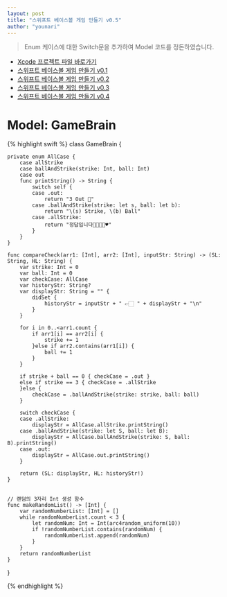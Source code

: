 ```yaml
---
layout: post
title: "스위프트 베이스볼 게임 만들기 v0.5"
author: "younari"
---
```


> Enum 케이스에 대한 Switch문을 추가하여 Model 코드를 정돈하였습니다.

- [Xcode 프로젝트 파일 바로가기](https://github.com/younari/tastySwift/tree/master/0925_BallGameV0.2)
- [스위프트 베이스볼 게임 만들기 v0.1](https://younari.github.io/2017-09-21/BaseballGame)
- [스위프트 베이스볼 게임 만들기 v0.2](https://younari.github.io/2017-09-22/BaseballGameV0.2)
- [스위프트 베이스볼 게임 만들기 v0.3](https://younari.github.io/2017-09-21/BaseballGameV0.3)
- [스위프트 베이스볼 게임 만들기 v0.4](https://younari.github.io/2017-09-22/BaseballGameV0.4)


# Model: GameBrain

{% highlight swift %}
class GameBrain {

    private enum AllCase {
        case allStrike
        case ballAndStrike(strike: Int, ball: Int)
        case out
        func printString() -> String {
            switch self {
            case .out:
                return "3 Out 💩"
            case .ballAndStrike(strike: let s, ball: let b):
                return "\(s) Strike, \(b) Ball"
            case .allStrike:
                return "정답입니다👌🏻👏🏻♥️"
            }
        }
    }
    
    func compareCheck(arr1: [Int], arr2: [Int], inputStr: String) -> (SL: String, HL: String) {
        var strike: Int = 0
        var ball: Int = 0
        var checkCase: AllCase
        var historyStr: String?
        var displayStr: String = "" {
            didSet {
                historyStr = inputStr + " 👉🏻 " + displayStr + "\n"
            }
        }
        
        for i in 0..<arr1.count {
            if arr1[i] == arr2[i] {
                strike += 1
            }else if arr2.contains(arr1[i]) {
                ball += 1
            }
        }
        
        if strike + ball == 0 { checkCase = .out }
        else if strike == 3 { checkCase = .allStrike
        }else {
            checkCase = .ballAndStrike(strike: strike, ball: ball)
        }

        switch checkCase {
        case .allStrike:
            displayStr = AllCase.allStrike.printString()
        case .ballAndStrike(strike: let S, ball: let B):
            displayStr = AllCase.ballAndStrike(strike: S, ball: B).printString()
        case .out:
            displayStr = AllCase.out.printString()
        }
        
        return (SL: displayStr, HL: historyStr!)
    }
    
    
    // 랜덤의 3자리 Int 생성 함수
    func makeRandomList() -> [Int] {
        var randomNumberList: [Int] = []
        while randomNumberList.count < 3 {
            let randomNum: Int = Int(arc4random_uniform(10))
            if !randomNumberList.contains(randomNum) {
                randomNumberList.append(randomNum)
            }
        }
        return randomNumberList
    }
    
}

{% endhighlight %}

